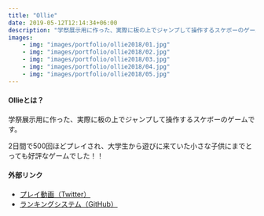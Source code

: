```yaml
---
title: "Ollie"
date: 2019-05-12T12:14:34+06:00
description: "学祭展示用に作った、実際に板の上でジャンプして操作するスケボーのゲームです。"
images:
    - img: "images/portfolio/ollie2018/01.jpg"
    - img: "images/portfolio/ollie2018/02.jpg"
    - img: "images/portfolio/ollie2018/03.jpg"
    - img: "images/portfolio/ollie2018/04.jpg"
    - img: "images/portfolio/ollie2018/05.jpg"
---
```


#### Ollieとは？
学祭展示用に作った、実際に板の上でジャンプして操作するスケボーのゲームです。

2日間で500回ほどプレイされ、大学生から遊びに来ていた小さな子供にまでとっても好評なゲームでした！！

#### 外部リンク
- [プレイ動画（Twitter）](https://twitter.com/m_dotcube/status/1245320344400875521?s=20)
- [ランキングシステム（GitHub）](https://github.com/Takahiro55555/OllieRanking)
